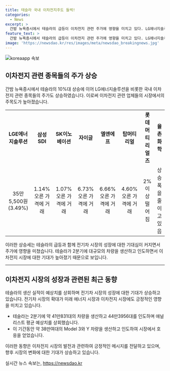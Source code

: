 ```yaml
---
title: 테슬라 국내 이차전지주도 들썩!
categories:
  - News
excerpt: >
  간밤 뉴욕증시에서 테슬라의 급등이 이차전지 관련 주가에 영향을 미치고 있다. LG에너지솔루션, 삼성SDI, SK이노베이션 등 국내 기업들의 주가가 상승하며 관련 업체들도 주목받고 있다. 테슬라는 최근 생산량이 예상치를 상회하며 전기차 시장의 확대와 관련된 긍정적 전망이 제기되고 있어, 이에 따라 이차전지 관련 주가 변동성이 높아졌다. 뉴욕증시의 영향으로 이차전지 관련 주가가 크게 움직이고 있는 가운데, 투자자들의 관심이 집중되고 있다.
feature_text: >
  간밤 뉴욕증시에서 테슬라의 급등이 이차전지 관련 주가에 영향을 미치고 있다. LG에너지솔루션, 삼성SDI, SK이노베이션 등 국내 기업들의 주가가 상승하며 관련 업체들도 주목받고 있다. 테슬라는 최근 생산량이 예상치를 상회하며 전기차 시장의 확대와 관련된 긍정적 전망이 제기되고 있어, 이에 따라 이차전지 관련 주가 변동성이 높아졌다. 뉴욕증시의 영향으로 이차전지 관련 주가가 크게 움직이고 있는 가운데, 투자자들의 관심이 집중되고 있다.
image: 'https://newsdao.kr/res/images/meta/newsdao_breakingnews.jpg'
---
```


<p><img src="https://newsdao.kr/res/images/meta/newsdao_breakingnews.jpg" alt="koreaapp 속보" /></p>

<h2 data-ke-size="size26">이차전지 관련 종목들의 주가 상승</h2>

<p data-ke-size="size16">간밤 뉴욕증시에서 테슬라의 10%대 상승에 이어 LG에너지솔루션을 비롯한 국내 이차전지 관련 종목들의 주가도 상승하였습니다. 이로써 이차전지 관련 업체들의 시장에서의 주목도가 높아졌습니다.</p>

<table>
   <tbody>
      <tr>
         <td style="text-align: center; height: 17px;"><b>LGE에너지솔루션</b></td>
         <td style="text-align: center; height: 17px;"><b>삼성SDI</b></td>
         <td style="text-align: center; height: 17px;"><b>SK이노베이션</b></td>
         <td style="text-align: center; height: 17px;"><b>자이글</b></td>
         <td style="text-align: center; height: 17px;"><b>엘앤에프</b></td>
         <td style="text-align: center; height: 17px;"><b>탑머티리얼</b></td>
         <td style="text-align: center; height: 17px;"><b>롯데머티리얼즈</b></td>
         <td style="text-align: center; height: 17px;"><b>율촌화학</b></td>
      </tr>
      <tr>
         <td style="text-align: center; height: 17px;">35만5,500원(3.49%)</td>
         <td style="text-align: center; height: 17px;">1.14% 오른 가격에 거래</td>
         <td style="text-align: center; height: 17px;">1.07% 오른 가격에 거래</td>
         <td style="text-align: center; height: 17px;">6.73% 오른 가격에 거래</td>
         <td style="text-align: center; height: 17px;">6.66% 오른 가격에 거래</td>
         <td style="text-align: center; height: 17px;">4.60% 오른 가격에 거래</td>
         <td style="text-align: center; height: 17px;">2% 이상 떨어짐</td>
         <td style="text-align: center; height: 17px;">상승 폭을 줄이고 있음</td>
      </tr>
   </tbody>
</table>

<p data-ke-size="size16">이러한 상승세는 테슬라의 급등과 함께 전기차 시장의 성장에 대한 기대심이 커지면서 주가에 영향을 미쳤습니다. 테슬라가 2분기에 대규모의 차량을 생산하고 인도하면서 이차전지 시장에 대한 기대가 높아졌기 때문으로 보입니다.</p>

<hr>

<h2 data-ke-size="size26">이차전지 시장의 성장과 관련된 최근 동향</h2>

<p data-ke-size="size16">테슬라의 생산 실적이 예상치를 상회하며 전기차 시장의 성장에 대한 기대가 상승하고 있습니다. 전기차 시장의 확대가 미래 에너지 시장과 이차전지 시장에도 긍정적인 영향을 미치고 있습니다.</p>

<ul>
   <li>테슬라는 2분기에 약 41만831대의 차량을 생산하고 44만3956대를 인도하며 애널리스트 평균 예상치를 상회했습니다.</li>
   <li>이 기간동안 약 38만여대의 Model 3와 Y 차량을 생산하고 인도하여 시장에서 호응을 얻었습니다.</li>
</ul>

<p data-ke-size="size16">이러한 동향은 이차전지 시장의 발전과 관련하여 긍정적인 메시지를 전달하고 있으며, 향후 시장의 변화에 대한 기대가 상승하고 있습니다.</p>
실시간 뉴스 속보는, <a href="https://newsdao.kr" rel="dofollow">https://newsdao.kr</a>


